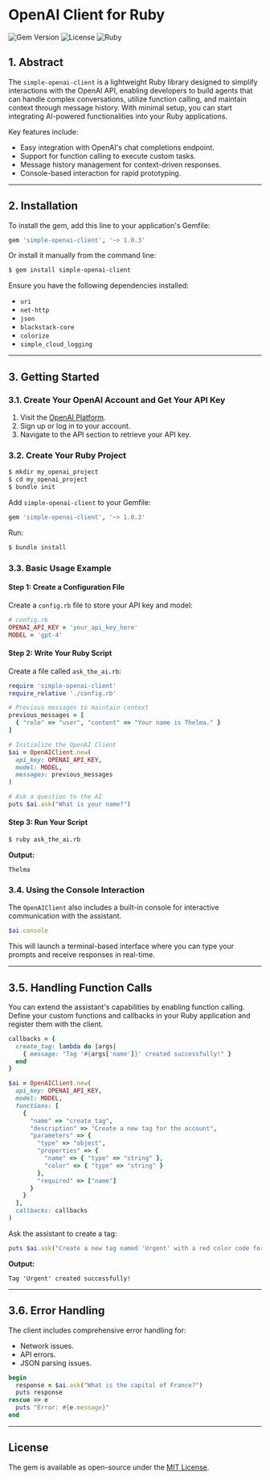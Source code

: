 
# OpenAI Client for Ruby

![Gem Version](https://badge.fury.io/rb/simple-openai-client.svg) ![License](https://img.shields.io/badge/license-MIT-brightgreen) ![Ruby](https://img.shields.io/badge/Ruby-%3E%3D%202.5-red)

## 1. Abstract
The `simple-openai-client` is a lightweight Ruby library designed to simplify interactions with the OpenAI API, enabling developers to build agents that can handle complex conversations, utilize function calling, and maintain context through message history. With minimal setup, you can start integrating AI-powered functionalities into your Ruby applications.

Key features include:
- Easy integration with OpenAI's chat completions endpoint.
- Support for function calling to execute custom tasks.
- Message history management for context-driven responses.
- Console-based interaction for rapid prototyping.

---

## 2. Installation

To install the gem, add this line to your application's Gemfile:

```ruby
gem 'simple-openai-client', '~> 1.0.3'
```

Or install it manually from the command line:

```bash
$ gem install simple-openai-client
```

Ensure you have the following dependencies installed:

- `uri`
- `net-http`
- `json`
- `blackstack-core`
- `colorize`
- `simple_cloud_logging`

---

## 3. Getting Started

### 3.1. Create Your OpenAI Account and Get Your API Key

1. Visit the [OpenAI Platform](https://platform.openai.com/).
2. Sign up or log in to your account.
3. Navigate to the API section to retrieve your API key.

### 3.2. Create Your Ruby Project

```bash
$ mkdir my_openai_project
$ cd my_openai_project
$ bundle init
```

Add `simple-openai-client` to your Gemfile:

```ruby
gem 'simple-openai-client', '~> 1.0.3'
```

Run:

```bash
$ bundle install
```

### 3.3. Basic Usage Example

#### **Step 1: Create a Configuration File**
Create a `config.rb` file to store your API key and model:

```ruby
# config.rb
OPENAI_API_KEY = 'your_api_key_here'
MODEL = 'gpt-4'
```

#### **Step 2: Write Your Ruby Script**

Create a file called `ask_the_ai.rb`:

```ruby
require 'simple-openai-client'
require_relative './config.rb'

# Previous messages to maintain context
previous_messages = [
  { "role" => "user", "content" => "Your name is Thelma." }
]

# Initialize the OpenAI Client
$ai = OpenAIClient.new(
  api_key: OPENAI_API_KEY,
  model: MODEL,
  messages: previous_messages
)

# Ask a question to the AI
puts $ai.ask("What is your name?")
```

#### **Step 3: Run Your Script**

```bash
$ ruby ask_the_ai.rb
```

**Output:**

```
Thelma
```

### 3.4. Using the Console Interaction

The `OpenAIClient` also includes a built-in console for interactive communication with the assistant.

```ruby
$ai.console
```
This will launch a terminal-based interface where you can type your prompts and receive responses in real-time.

---

## 3.5. Handling Function Calls

You can extend the assistant's capabilities by enabling function calling. Define your custom functions and callbacks in your Ruby application and register them with the client.

```ruby
callbacks = {
  create_tag: lambda do |args|
    { message: "Tag '#{args['name']}' created successfully!" }
  end
}

$ai = OpenAIClient.new(
  api_key: OPENAI_API_KEY,
  model: MODEL,
  functions: [
    {
      "name" => "create_tag",
      "description" => "Create a new tag for the account",
      "parameters" => {
        "type" => "object",
        "properties" => {
          "name" => { "type" => "string" },
          "color" => { "type" => "string" }
        },
        "required" => ["name"]
      }
    }
  ],
  callbacks: callbacks
)
```

Ask the assistant to create a tag:

```ruby
puts $ai.ask("Create a new tag named 'Urgent' with a red color code for account 123.")
```

**Output:**

```
Tag 'Urgent' created successfully!
```

---

## 3.6. Error Handling

The client includes comprehensive error handling for:
- Network issues.
- API errors.
- JSON parsing issues.

```ruby
begin
  response = $ai.ask("What is the capital of France?")
  puts response
rescue => e
  puts "Error: #{e.message}"
end
```

---

## License

The gem is available as open-source under the [MIT License](https://opensource.org/licenses/MIT).
